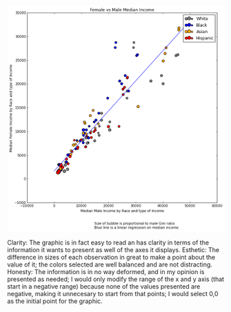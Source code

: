 ![Alt text](mrevans1.png)

Clarity: The graphic is in fact easy to read an has clarity in terms of the information it wants to present as well
of the axes it displays.
Esthetic: The difference in sizes of each observation in great to make a point about the value of it; the colors
selected are well balanced and are not distracting.
Honesty: The information is in no way deformed, and in my opinion is presented as needed; I would only 
modify the range of the x and y axis (that start in a negative range) because none of the values presented 
are negative, making it unnecesary to start from that points; I would select 0,0 as the initial point for the
graphic. 